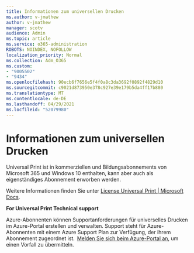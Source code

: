 ```yaml
---
title: Informationen zum universellen Drucken
ms.author: v-jmathew
author: v-jmathew
manager: scotv
audience: Admin
ms.topic: article
ms.service: o365-administration
ROBOTS: NOINDEX, NOFOLLOW
localization_priority: Normal
ms.collection: Adm_O365
ms.custom:
- "9005502"
- "9434"
ms.openlocfilehash: 90ecb6f7656e5f4f0a8c3da3692f0892f4829d10
ms.sourcegitcommit: c9021d873950e378c927e39e179b5da4ff17b880
ms.translationtype: MT
ms.contentlocale: de-DE
ms.lasthandoff: 04/29/2021
ms.locfileid: "52079980"
---
```

# <a name="about-universal-print"></a>Informationen zum universellen Drucken

Universal Print ist in kommerziellen und Bildungsabonnements von Microsoft 365 und Windows 10 enthalten, kann aber auch als eigenständiges Abonnement erworben werden.

Weitere Informationen finden Sie unter [License Universal Print | Microsoft Docs](https://docs.microsoft.com/universal-print/fundamentals/universal-print-license).

**For Universal Print Technical support**

Azure-Abonnenten können Supportanforderungen für universelles Drucken im Azure-Portal erstellen und verwalten. Support steht für Azure-Abonnenten mit einem Azure Support Plan zur Verfügung, der ihrem Abonnement zugeordnet ist.  [Melden Sie sich beim Azure-Portal an,](https://ms.portal.azure.com/#blade/Microsoft_Azure_Support/HelpAndSupportBlade/newsupportrequest) um einen Vorfall zu übermitteln.